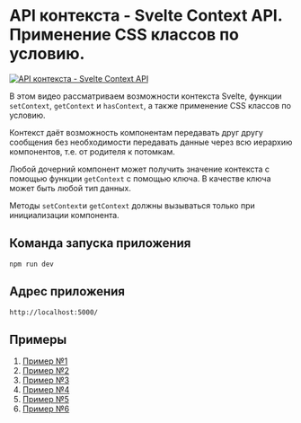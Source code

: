 # API контекста - Svelte Context API. Применение CSS классов по условию.

[![API контекста - Svelte Context API](https://img.youtube.com/vi/olyPCoIdgT0/0.jpg)](https://youtu.be/olyPCoIdgT0 "API контекста - Svelte Context API")

В этом видео рассматриваем возможности контекста Svelte, функции `setContext`, `getContext` и `hasContext`, а также применение CSS классов по условию.

Контекст даёт возможность компонентам передавать друг другу сообщения без необходимости передавать данные через всю иерархию компонентов, т.е. от родителя к потомкам.

Любой дочерний компонент может получить значение контекста с помощью функции `getContext` с помощью ключа. В качестве ключа может быть любой тип данных.

Методы `setContext`и `getContext` должны вызываться только при инициализации компонента.

## Команда запуска приложения
`npm run dev`

## Адрес приложения
`http://localhost:5000/`

## Примеры

1. [Пример №1](code/svelte-todo-01)
2. [Пример №2](code/svelte-todo-02)
3. [Пример №3](code/svelte-todo-03)
4. [Пример №4](code/svelte-todo-04)
5. [Пример №5](code/svelte-todo-05)
6. [Пример №6](code/svelte-todo-06)
